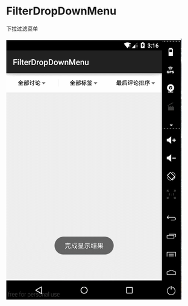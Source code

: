 # FilterDropDownMenu
下拉过滤菜单<br>  
![](https://github.com/GaryPiter/FilterDropDownMenu/raw/master/logo/menu01.gif)  
